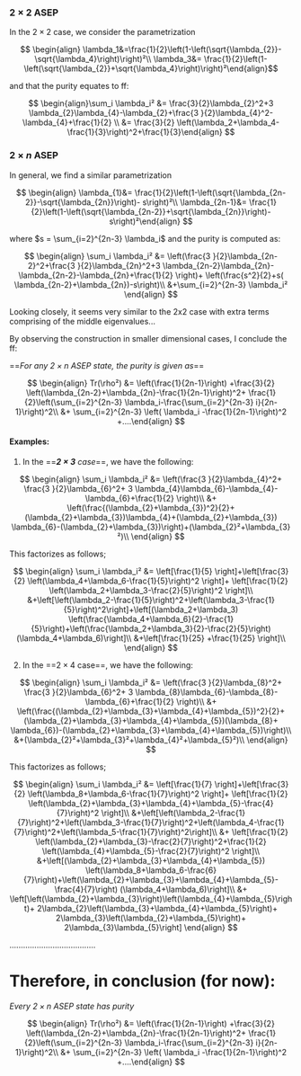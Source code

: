 ### $2 \times 2$ ASEP 


In the $2 \times 2$ case, we consider the parametrization 

$$ \begin{align} \lambda_1&=\frac{1}{2}\left(1-\left(\sqrt{\lambda_{2}}-\sqrt{\lambda_4}\right)\right)²\\
\lambda_3&= \frac{1}{2}\left(1-\left(\sqrt{\lambda_{2}}+\sqrt{\lambda_4}\right)\right)²\end{align}$$


and that the purity equates to ff:

$$
\begin{align}\sum_i \lambda_i² &= \frac{3}{2}\lambda_{2}^2+3 \lambda_{2}\lambda_{4}-\lambda_{2}+\frac{3 }{2}\lambda_{4}^2-\lambda_{4}+\frac{1}{2} \\
&= \frac{3}{2} \left(\lambda_2+\lambda_4-\frac{1}{3}\right)^2+\frac{1}{3}\end{align} 
$$


### $2 \times n$ ASEP


In general, we find a similar parametrization

$$ \begin{align} \lambda_{1}&= \frac{1}{2}\left(1-\left(\sqrt{\lambda_{2n-2}}-\sqrt{\lambda_{2n}}\right)- s\right)²\\
\lambda_{2n-1}&= \frac{1}{2}\left(1-\left(\sqrt{\lambda_{2n-2}}+\sqrt{\lambda_{2n}}\right)-s\right)²\end{align}  $$


where $s = \sum_{i=2}^{2n-3} \lambda_i$ and the purity is computed as:



$$
\begin{align}
\sum_i \lambda_i² &= \left(\frac{3 }{2}\lambda_{2n-2}^2+\frac{3 }{2}\lambda_{2n}^2+3 \lambda_{2n-2}\lambda_{2n}-\lambda_{2n-2}-\lambda_{2n}+\frac{1}{2} \right)+ \left(\frac{s^2}{2}+s( \lambda_{2n-2}+\lambda_{2n})-s\right)\\ &+\sum_{i=2}^{2n-3} \lambda_i² \end{align} 
$$


Looking closely, it seems very similar to the 2x2 case with extra terms comprising of the middle eigenvalues...


By observing the construction in smaller dimensional cases, I conclude the ff: 


==*For any $2 \times n$ ASEP state, the purity is given as*== 


$$
\begin{align} Tr(\rho²) &= \left(\frac{1}{2n-1}\right) +\frac{3}{2} \left(\lambda_{2n-2}+\lambda_{2n}-\frac{1}{2n-1}\right)^2+ \frac{1}{2}\left(\sum_{i=2}^{2n-3} \lambda_i-\frac{\sum_{i=2}^{2n-3} i}{2n-1}\right)^2\\
&+ \sum_{i=2}^{2n-3} \left( \lambda_i -\frac{1}{2n-1}\right)^2 +....\end{align} 
$$

#### Examples: 


1. In the ==***$2\times 3$** case*==, we have the following: 

 $$ \begin{align} \sum_i \lambda_i² &= \left(\frac{3 }{2}\lambda_{4}^2+ \frac{3 }{2}\lambda_{6}^2+ 3 \lambda_{4}\lambda_{6}-\lambda_{4}-\lambda_{6}+\frac{1}{2} \right)\\
 &+
 \left(\frac{(\lambda_{2}+\lambda_{3})^2}{2}+(\lambda_{2}+\lambda_{3})\lambda_{4}+(\lambda_{2}+\lambda_{3}) \lambda_{6}-(\lambda_{2}+\lambda_{3})\right)+(\lambda_{2}²+\lambda_{3}²)\\
\end{align} 
$$


This factorizes as follows; 


$$
\begin{align} \sum_i \lambda_i² &= \left[\frac{1}{5} \right]+\left[\frac{3}{2} \left(\lambda_4+\lambda_6-\frac{1}{5}\right)^2 \right]+ \left[\frac{1}{2} \left(\lambda_2+\lambda_3-\frac{2}{5}\right)^2 \right]\\ &+\left[\left(\lambda_2-\frac{1}{5}\right)^2+\left(\lambda_3-\frac{1}{5}\right)^2\right]+\left[(\lambda_2+\lambda_3) \left(\frac{\lambda_4+\lambda_6}{2}-\frac{1}{5}\right)+\left(\frac{\lambda_2+\lambda_3}{2}-\frac{2}{5}\right) (\lambda_4+\lambda_6)\right]\\
&+\left[\frac{1}{25} +\frac{1}{25} \right]\\ 
 \end{align} 
$$



2. In the ==$2\times 4$ case==, we have the following: 

$$ \begin{align} \sum_i \lambda_i² &= \left(\frac{3 }{2}\lambda_{8}^2+ \frac{3 }{2}\lambda_{6}^2+ 3 \lambda_{8}\lambda_{6}-\lambda_{8}-\lambda_{6}+\frac{1}{2} \right)\\
 &+
 \left(\frac{(\lambda_{2}+\lambda_{3}+\lambda_{4}+\lambda_{5})^2}{2}+(\lambda_{2}+\lambda_{3}+\lambda_{4}+\lambda_{5})(\lambda_{8}+ \lambda_{6})-(\lambda_{2}+\lambda_{3}+\lambda_{4}+\lambda_{5})\right)\\ 
 &+(\lambda_{2}²+\lambda_{3}²+\lambda_{4}²+\lambda_{5}²)\\
\end{align} 
$$


This factorizes as follows; 


$$
\begin{align} \sum_i \lambda_i² &= \left[\frac{1}{7} \right]+\left[\frac{3}{2} \left(\lambda_8+\lambda_6-\frac{1}{7}\right)^2 \right]+ \left[\frac{1}{2} \left(\lambda_{2}+\lambda_{3}+\lambda_{4}+\lambda_{5}-\frac{4}{7}\right)^2 \right]\\ &+\left[\left(\lambda_2-\frac{1}{7}\right)^2+\left(\lambda_3-\frac{1}{7}\right)^2+\left(\lambda_4-\frac{1}{7}\right)^2+\left(\lambda_5-\frac{1}{7}\right)^2\right]\\ 
&+ \left[\frac{1}{2} \left(\lambda_{2}+\lambda_{3}-\frac{2}{7}\right)^2+\frac{1}{2} \left(\lambda_{4}+\lambda_{5}-\frac{2}{7}\right)^2 \right]\\
&+\left[(\lambda_{2}+\lambda_{3}+\lambda_{4}+\lambda_{5}) \left(\lambda_8+\lambda_6-\frac{6}{7}\right)+\left(\lambda_{2}+\lambda_{3}+\lambda_{4}+\lambda_{5}-\frac{4}{7}\right) (\lambda_4+\lambda_6)\right]\\
&+ \left[\left(\lambda_{2}+\lambda_{3}\right)\left(\lambda_{4}+\lambda_{5}\right)+ 2\lambda_{2}\left(\lambda_{3}+\lambda_{4}+\lambda_{5}\right)+ 2\lambda_{3}\left(\lambda_{2}+\lambda_{5}\right)+ 2\lambda_{3}\lambda_{5}\right]
 \end{align} 
$$




......................................


# Therefore, in conclusion (for now): 



*Every $2 \times n$ ASEP state has purity* 

$$
\begin{align} Tr(\rho²) &= \left(\frac{1}{2n-1}\right) +\frac{3}{2} \left(\lambda_{2n-2}+\lambda_{2n}-\frac{1}{2n-1}\right)^2+ \frac{1}{2}\left(\sum_{i=2}^{2n-3} \lambda_i-\frac{\sum_{i=2}^{2n-3} i}{2n-1}\right)^2\\
&+ \sum_{i=2}^{2n-3} \left( \lambda_i -\frac{1}{2n-1}\right)^2 +....\end{align} 
$$